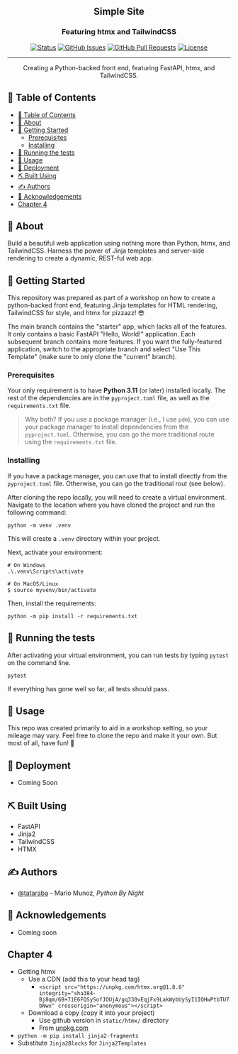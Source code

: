 <!-- <p align="center">
  <a href="" rel="noopener">
 <img width=200px height=200px src="https://i.imgur.com/6wj0hh6.jpg" alt="Project logo"></a>
</p> -->

<h2 align="center">Simple Site</h2>
<h3 align="center">Featuring htmx and TailwindCSS</h3>

<div align="center">

[![Status](https://img.shields.io/badge/status-active-success.svg)]()
[![GitHub Issues](https://img.shields.io/github/issues/kylelobo/The-Documentation-Compendium.svg)](https://github.com/kylelobo/The-Documentation-Compendium/issues)
[![GitHub Pull Requests](https://img.shields.io/github/issues-pr/kylelobo/The-Documentation-Compendium.svg)](https://github.com/kylelobo/The-Documentation-Compendium/pulls)
[![License](https://img.shields.io/badge/license-MIT-blue.svg)](/LICENSE)

</div>

---

<p align="center"> Creating a Python-backed front end, featuring FastAPI, htmx, and TailwindCSS.
    <br>
</p>

## 📝 Table of Contents

- [📝 Table of Contents](#-table-of-contents)
- [🧐 About ](#-about-)
- [🏁 Getting Started ](#-getting-started-)
  - [Prerequisites](#prerequisites)
  - [Installing](#installing)
- [🔧 Running the tests ](#-running-the-tests-)
- [🎈 Usage ](#-usage-)
- [🚀 Deployment ](#-deployment-)
- [⛏️ Built Using ](#️-built-using-)
- [✍️ Authors ](#️-authors-)
- [🎉 Acknowledgements ](#-acknowledgements-)
- [Chapter 4](#chapter-4)

## 🧐 About <a name = "about"></a>

Build a beautiful web application using nothing more than Python, htmx, and TailwindCSS. Harness the power of Jinja templates and server-side rendering to create a dynamic, REST-ful web app.

## 🏁 Getting Started <a name = "getting_started"></a>

This repository was prepared as part of a workshop on how to create a python-backed front end, featuring Jinja templates for HTML rendering, TailwindCSS for style, and htmx for pizzazz! 😎

The main branch contains the "starter" app, which lacks all of the features. It only contains a basic FastAPI "Hello, World!" application. Each subsequent branch contains more features. If you want the fully-featured application, switch to the appropriate branch and select "Use This Template" (make sure to only clone the "current" branch).

### Prerequisites

Your only requirement is to have **Python 3.11** (or later) installed locally. The rest of the dependencies are in the `pyproject.toml` file, as well as the `requirements.txt` file.

> Why both? If you use a package manager (i.e., I use `pdm`), you can use your package manager to install dependencies from the `pyproject.toml`. Otherwise, you can go the more traditional route using the `requirements.txt` file.

### Installing

If you have a package manager, you can use that to install directly from the `pyproject.toml` file. Otherwise, you can go the traditional rout (see below).

After cloning the repo locally, you will need to create a virtual environment. Navigate to the location where you have cloned the project and run the following command:

```
python -m venv .venv
```

This will create a `.venv` directory within your project.

Next, activate your environment:

```
# On Windows
.\.venv\Scripts\activate

# On MacOS/Linux
$ source myvenv/bin/activate
```

Then, install the requirements:
```
python -m pip install -r requirements.txt
```


## 🔧 Running the tests <a name = "tests"></a>

After activating your virtual environment, you can run tests by typing `pytest` on the command line.

```
pytest
```

If everything has gone well so far, all tests should pass.

## 🎈 Usage <a name="usage"></a>

This repo was created primarily to aid in a workshop setting, so your mileage may vary. Feel free to clone the repo and make it your own. But most of all, have fun! 🥳

## 🚀 Deployment <a name = "deployment"></a>

- Coming Soon

## ⛏️ Built Using <a name = "built_using"></a>

- FastAPI
- Jinja2
- TailwindCSS
- HTMX


## ✍️ Authors <a name = "authors"></a>

- [@tataraba](https://github.com/tataraba) - Mario Munoz, _Python By Night_


## 🎉 Acknowledgements <a name = "acknowledgement"></a>

- Coming soon


## Chapter 4

- Getting htmx
  - Use a CDN (add this to your head tag)
    - `<script src="https://unpkg.com/htmx.org@1.8.6" integrity="sha384-Bj8qm/6B+71E6FQSySofJOUjA/gq330vEqjFx9LakWybUySyI1IQHwPtbTU7bNwx" crossorigin="anonymous"></script>`
  - Download a copy (copy it into your project)
    - Use github version in `static/htmx/` directory
    - From [unpkg.com](https://unpkg.com/htmx.org/dist/htmx.min.js)
- `python -m pip install jinja2-fragments`
- Substitute `Jinja2Blocks` for `Jinja2Templates`